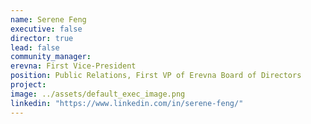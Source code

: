 ```yaml
---
name: Serene Feng
executive: false
director: true
lead: false
community_manager:  
erevna: First Vice-President 
position: Public Relations, First VP of Erevna Board of Directors
project:  
image: ../assets/default_exec_image.png
linkedin: "https://www.linkedin.com/in/serene-feng/"
---
```

